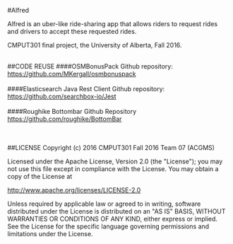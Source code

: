 #Alfred


Alfred is an uber-like ride-sharing app that allows riders to request rides and drivers to accept these requested rides. 

CMPUT301 final project, the University of Alberta, Fall 2016.
<br><br>


##CODE REUSE
####OSMBonusPack
Github repository: https://github.com/MKergall/osmbonuspack
<br><br>
####Elasticsearch Java Rest Client
Github repository: https://github.com/searchbox-io/Jest
<br><br>
####Roughike Bottombar
Github Repository https://github.com/roughike/BottomBar



<br><br>
##LICENSE
Copyright (c) 2016 CMPUT301 Fall 2016 Team 07 (ACGMS)

Licensed under the Apache License, Version 2.0 (the "License"); you may not use this file except in compliance with the License.
You may obtain a copy of the License at

http://www.apache.org/licenses/LICENSE-2.0

Unless required by applicable law or agreed to in writing, software distributed under the License is distributed on an "AS IS" 
BASIS, WITHOUT WARRANTIES OR CONDITIONS OF ANY KIND, either express or implied. See the License for the specific language governing 
permissions and limitations under the License.
